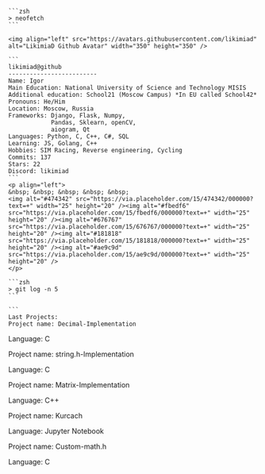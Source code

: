 
    ```zsh
    > neofetch
    ```

    <img align="left" src="https://avatars.githubusercontent.com/likimiad" alt="LikimiaD Github Avatar" width="350" height="350" /> 

    ```
    likimiad@github
    -------------------------
    Name: Igor
    Main Education: National University of Science and Technology MISIS
    Additional education: School21 (Moscow Campus) *In EU called School42*
    Pronouns: He/Him
    Location: Moscow, Russia
    Frameworks: Django, Flask, Numpy,
                Pandas, Sklearn, openCV,
                aiogram, Qt
    Languages: Python, C, C++, C#, SQL
    Learning: JS, Golang, C++
    Hobbies: SIM Racing, Reverse engineering, Cycling
    Commits: 137
    Stars: 22
    Discord: likimiad
    ```
    <p align="left">
    &nbsp; &nbsp; &nbsp; &nbsp; &nbsp;
    <img alt="#474342" src="https://via.placeholder.com/15/474342/000000?text=+" width="25" height="20" /><img alt="#fbedf6" src="https://via.placeholder.com/15/fbedf6/000000?text=+" width="25" height="20" /><img alt="#676767" src="https://via.placeholder.com/15/676767/000000?text=+" width="25" height="20" /><img alt="#181818" src="https://via.placeholder.com/15/181818/000000?text=+" width="25" height="20" /><img alt="#ae9c9d" src="https://via.placeholder.com/15/ae9c9d/000000?text=+" width="25" height="20" />
    </p>

    ```zsh
    > git log -n 5
    ```

    ```
    Last Projects:
    Project name: Decimal-Implementation

Language:     C

Project name: string.h-Implementation

Language:     C

Project name: Matrix-Implementation

Language:     C++

Project name: Kurcach

Language:     Jupyter Notebook

Project name: Custom-math.h

Language:     C

```